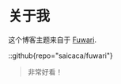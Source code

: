 # 关于我

这个博客主题来自于 [Fuwari](https://github.com/saicaca/fuwari).

::github{repo="saicaca/fuwari"}

> 非常好看！